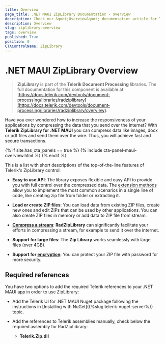 ```yaml
---
title: Overview
page_title: .NET MAUI ZipLibrary Documentation - Overview
description: Check our &quot;Overview&quot; documentation article for Telerik ZipLibrary for .NET MAUI.
description: Overview
slug: ziplibrary-overview
tags: overview
published: True
position: 0
CTAControlName: ZipLibrary
---
```


# .NET MAUI ZipLibrary Overview


>**ZipLibrary** is part of the **Telerik Document Processing** libraries. The full documentation for this component is available at [https://docs.telerik.com/devtools/document-processing/libraries/radziplibrary](https://docs.telerik.com/devtools/document-processing/libraries/radziplibrary/overview).

Have you ever wondered how to increase the responsiveness of your applications by compressing the data that you send over the internet? With __Telerik ZipLibrary for .NET MAUI__ you can compress data like images, docx or pdf files and send them over the wire. Thus, you will achieve fast and secure transactions. 

{% if site.has_cta_panels == true %}
{% include cta-panel-maui-overview.html %}
{% endif %}

This is a list with short descriptions of the top-of-the-line features of Telerik's ZipLibrary control:
        

* **Easy to use API**: The library exposes flexible and easy API to provide you with full control over the compressed data. The [extension methods](https://docs.telerik.com/devtools/document-processing/libraries/radziplibrary/features/zip-extensions) allow you to implement the most common scenarios in a single line of code, like creating zip file from folder or extracting it.

* **Load or create ZIP files**: You can load data from existing ZIP files, create new ones and edit ZIPs that can be used by other applications. You can also create ZIP files in memory or add data to ZIP file from stream.

* [**Compress a stream**](https://docs.telerik.com/devtools/document-processing/libraries/radziplibrary/features/compress-stream): **RadZipLibrary** can significantly facilitate your efforts in compressing a stream, for example to send it over the internet.

* **Support for large files**: The **Zip Library** works seamlessly with large files (over 4GB).
            
* **Support for [encryption](https://docs.telerik.com/devtools/document-processing/libraries/radziplibrary/features/protect-ziparchive)**: You can protect your ZIP file with password for more security.
            
## Required references

You have two options to add the required Telerik references to your .NET MAUI app in order to use ZipLibrary:

* Add the Telerik UI for .NET MAUI Nuget package following the instructions in [Installing with NuGet]({%slug telerik-nuget-server%}) topic.

* Add the references to Telerik assemblies manually, check below the required assembly for RadZipLibrary:
	
	- **Telerik.Zip.dll**
